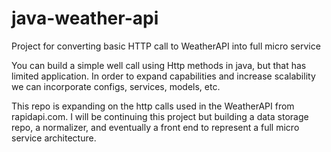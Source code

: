 # java-weather-api
Project for converting basic HTTP call to WeatherAPI into full micro service

You can build a simple well call using Http methods in java, but that has limited application. In order to expand capabilities and increase
scalability we can incorporate configs, services, models, etc.

This repo is expanding on the http calls used in the WeatherAPI from rapidapi.com. I will be continuing this project but building a data
storage repo, a normalizer, and eventually a front end to represent a full micro service architecture.
